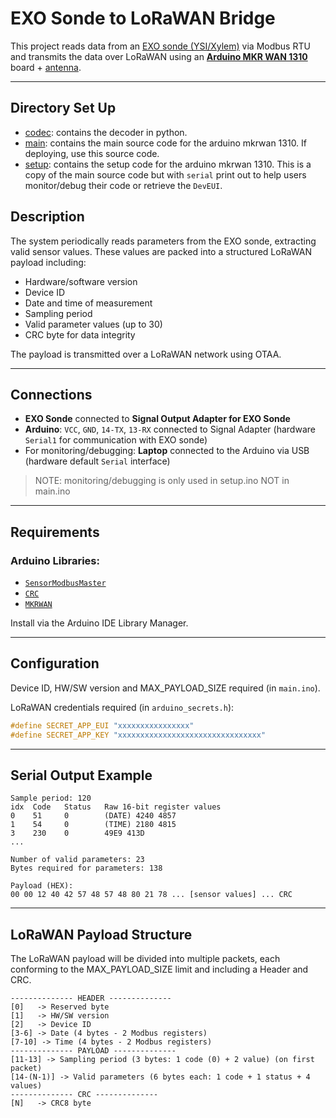 # EXO Sonde to LoRaWAN Bridge

This project reads data from an [EXO sonde (YSI/Xylem)](https://www.xylem.com/siteassets/brand/ysi/resources/manual/exo-user-manual-web.pdf) via 
Modbus RTU and transmits the data over LoRaWAN using an [**Arduino MKR WAN 1310**](https://store.arduino.cc/products/arduino-mkr-wan-1310) 
board + [antenna](https://store.arduino.cc/products/dipole-pentaband-waterproof-antenna).

---

## Directory Set Up

- [codec](./codec/): contains the decoder in python.
- [main](./main/): contains the main source code for the arduino mkrwan 1310. If deploying, use this source code.
- [setup](./setup/): contains the setup code for the arduino mkrwan 1310. This is a copy of the main source code but with `serial` print out to help users monitor/debug their code or retrieve the `DevEUI`.

## Description

The system periodically reads parameters from the EXO sonde, extracting valid sensor values. These values are packed into a structured LoRaWAN payload including:

- Hardware/software version 
- Device ID
- Date and time of measurement
- Sampling period
- Valid parameter values (up to 30)
- CRC byte for data integrity

The payload is transmitted over a LoRaWAN network using OTAA.

---

## Connections

- **EXO Sonde** connected to **Signal Output Adapter for EXO Sonde** 
- **Arduino**: `VCC`, `GND`, `14-TX`, `13-RX` connected to Signal Adapter (hardware `Serial1` for communication with EXO sonde)
- For monitoring/debugging: **Laptop** connected to the Arduino via USB (hardware default `Serial` interface) 
>NOTE: monitoring/debugging is only used in setup.ino NOT in main.ino
---

## Requirements

### Arduino Libraries:

- [`SensorModbusMaster`](https://github.com/EnviroDIY/SensorModbusMaster)
- [`CRC`](https://github.com/RobTillaart/CRC)
- [`MKRWAN`](https://docs.arduino.cc/libraries/mkrwan)

Install via the Arduino IDE Library Manager.

---

## Configuration

Device ID, HW/SW version and MAX_PAYLOAD_SIZE required (in `main.ino`).

LoRaWAN credentials required (in `arduino_secrets.h`):

```cpp
#define SECRET_APP_EUI "xxxxxxxxxxxxxxxx"
#define SECRET_APP_KEY "xxxxxxxxxxxxxxxxxxxxxxxxxxxxxxxx"
```

---

## Serial Output Example

```
Sample period: 120
idx  Code   Status   Raw 16-bit register values
0    51     0        (DATE) 4240 4857
1    54     0        (TIME) 2180 4815
3    230    0	     49E9 413D
...

Number of valid parameters: 23
Bytes required for parameters: 138

Payload (HEX): 
00 00 12 40 42 57 48 57 48 80 21 78 ... [sensor values] ... CRC
```

---

## LoRaWAN Payload Structure

The LoRaWAN payload will be divided into multiple packets, each conforming to the MAX_PAYLOAD_SIZE limit and including a Header and CRC.

```
-------------- HEADER --------------
[0]   -> Reserved byte
[1]   -> HW/SW version
[2]   -> Device ID
[3-6] -> Date (4 bytes - 2 Modbus registers)
[7-10] -> Time (4 bytes - 2 Modbus registers)
-------------- PAYLOAD --------------
[11-13] -> Sampling period (3 bytes: 1 code (0) + 2 value) (on first packet)
[14-(N-1)] -> Valid parameters (6 bytes each: 1 code + 1 status + 4 values)
-------------- CRC --------------
[N]   -> CRC8 byte
```




